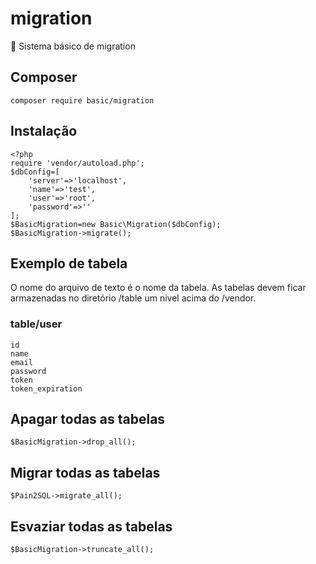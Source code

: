 # migration
:pencil: Sistema básico de migration

## Composer
	composer require basic/migration

## Instalação
```
<?php
require 'vendor/autoload.php';
$dbConfig=[
	'server'=>'localhost',
	'name'=>'test',
	'user'=>'root',
	'password'=>''
];
$BasicMigration=new Basic\Migration($dbConfig);
$BasicMigration->migrate();
```
## Exemplo de tabela
O nome do arquivo de texto é o nome da tabela. As tabelas devem ficar armazenadas no diretório /table um nivel acima do /vendor.

### table/user
```
id
name
email
password
token
token_expiration
```

## Apagar todas as tabelas
	$BasicMigration->drop_all();

## Migrar todas as tabelas
	$Pain2SQL->migrate_all();

## Esvaziar todas as tabelas
	$BasicMigration->truncate_all();
